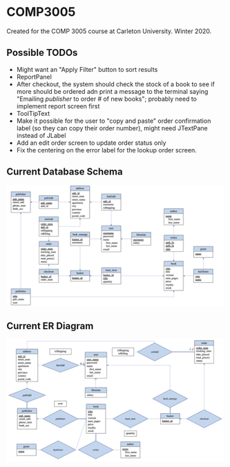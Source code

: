 # COMP3005
Created for the COMP 3005 course at Carleton University. Winter 2020.

## Possible TODOs
- Might want an "Apply Filter" button to sort results
- ReportPanel
- After checkout, the system should check the stock of a book to see if more should be ordered adn print a message to the terminal saying "Emailing *publisher* to order # of new books"; probably need to implement report screen first
- ToolTipText
- Make it possible for the user to "copy and paste" order confirmation label (so they can copy their order number), might need JTextPane instead of JLabel
- Add an edit order screen to update order status only
- Fix the centering on the error label for the lookup order screen.

## Current Database Schema
<p style="text-align:right">
<img src="documentation/DB Schema/DB Schema - Project - COMP3005.png" alt="DB Schema">
</p>

## Current ER Diagram
<p style="text-align:right">
<img src="documentation/ER Diagram/ER Diagram - Project - COMP3005.png" alt="ER Diagram">
</p>
